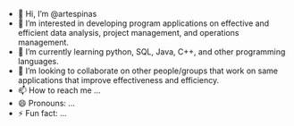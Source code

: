 - 👋 Hi, I’m @artespinas
- 👀 I’m interested in developing program applications on effective and efficient data analysis, project management, and operations management.
- 🌱 I’m currently learning python, SQL, Java, C++, and other programming languages.
- 💞️ I’m looking to collaborate on other people/groups that work on same applications that improve effectiveness and efficiency.
- 📫 How to reach me ...
- 😄 Pronouns: ...
- ⚡ Fun fact: ...

<!---
artespinas/artespinas is a ✨ special ✨ repository because its `README.md` (this file) appears on your GitHub profile.
You can click the Preview link to take a look at your changes.
--->

